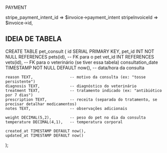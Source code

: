 PAYMENT

stripe_payment_intent_id => $invoice->payment_intent
stripeInvoiceId => $invoice->id,

## IDEIA DE TABELA
CREATE TABLE pet_consult (
    id SERIAL PRIMARY KEY,
    pet_id INT NOT NULL REFERENCES pets(id), -- FK para o pet
    vet_id INT REFERENCES vets(id),          -- FK para o veterinário (se tiver essa tabela)
    consultation_date TIMESTAMP NOT NULL DEFAULT now(), -- data/hora da consulta
    
    reason TEXT,                -- motivo da consulta (ex: "tosse persistente")
    diagnosis TEXT,             -- diagnóstico do veterinário
    treatment TEXT,             -- tratamento indicado (ex: "antibiótico por 7 dias")
    prescription TEXT,          -- receita (separada do tratamento, se precisar detalhar medicamentos)
    notes TEXT,                 -- observações adicionais
    
    weight DECIMAL(5,2),        -- peso do pet no dia da consulta
    temperature DECIMAL(4,1),   -- temperatura corporal
    
    created_at TIMESTAMP DEFAULT now(),
    updated_at TIMESTAMP DEFAULT now()
);